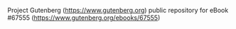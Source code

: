 Project Gutenberg (https://www.gutenberg.org) public repository for
eBook #67555 (https://www.gutenberg.org/ebooks/67555)
